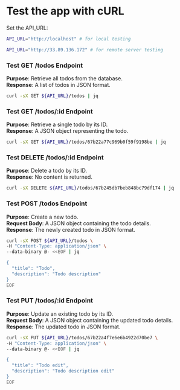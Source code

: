 # Test the app with cURL

Set the API_URL:

```sh
API_URL="http://localhost" # for local testing

API_URL="http://33.89.136.172" # for remote server testing
```

### Test GET /todos Endpoint

**Purpose**: Retrieve all todos from the database.  
**Response**: A list of todos in JSON format.

```sh
curl -sX GET ${API_URL}/todos | jq
```

### Test GET /todos/:id Endpoint

**Purpose**: Retrieve a single todo by its ID.  
**Response**: A JSON object representing the todo.

```sh
curl -sX GET ${API_URL}/todos/67b22a77c969b0f59f9198be | jq
```

### Test DELETE /todos/:id Endpoint

**Purpose**: Delete a todo by its ID.  
**Response**: No content is returned.

```sh
curl -sX DELETE ${API_URL}/todos/67b245db7beb848bc79df174 | jq
```

### Test POST /todos Endpoint

**Purpose**: Create a new todo.  
**Request Body**: A JSON object containing the todo details.  
**Response**: The newly created todo in JSON format.

```sh
curl -sX POST ${API_URL}/todos \
-H "Content-Type: application/json" \
--data-binary @- <<EOF | jq

{
  "title": "Todo",
  "description": "Todo description"
}
EOF
```

### Test PUT /todos/:id Endpoint

**Purpose**: Update an existing todo by its ID.  
**Request Body**: A JSON object containing the updated todo details.  
**Response**: The updated todo in JSON format.

```sh
curl -sX PUT ${API_URL}/todos/67b22a4f7e6e6b4922d70be7 \
-H "Content-Type: application/json" \
--data-binary @- <<EOF | jq

{
  "title": "Todo edit",
  "description": "Todo description edit"
}
EOF
```
